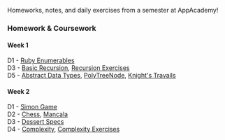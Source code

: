 Homeworks, notes, and daily exercises from a semester at AppAcademy!

### Homework & Coursework

#### Week 1  
D1 - [Ruby Enumerables](https://github.com/agarun/homeworks/blob/master/classwork/W1D1/enumerables.rb)  
D3 - [Basic Recursion](https://github.com/agarun/homeworks/blob/master/homeworks/W1D3/recursion.rb), [Recursion Exercises](https://github.com/agarun/homeworks/blob/master/classwork/W1D3/recursion-exercises.rb)  
D5 - [Abstract Data Types](https://github.com/agarun/homeworks/blob/master/homeworks/W1D5/abstract_data_types.rb), [PolyTreeNode](https://github.com/agarun/homeworks/blob/master/classwork/W1D5/polytreenode/lib/00_tree_node.rb), [Knight's Travails](https://github.com/agarun/homeworks/blob/master/classwork/W1D5/knights_travails/knightpathfinder.rb)  

#### Week 2
D1 - [Simon Game](https://github.com/agarun/homeworks/blob/master/homeworks/W2D1/lib/simon_colorize.rb)  
D2 - [Chess](https://github.com/agarun/homeworks/tree/master/classwork/W2D2/chess), [Mancala](https://github.com/agarun/homeworks/tree/master/homeworks/W2D2)  
D3 - [Dessert Specs](https://github.com/agarun/homeworks/tree/master/homeworks/W2D3)  
D4 - [Complexity](https://github.com/agarun/homeworks/tree/master/homeworks/W2D4), [Complexity Exercises](https://github.com/agarun/homeworks/tree/master/classwork/W2D4)  
